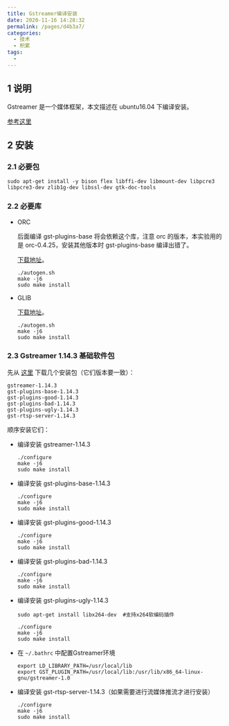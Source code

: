 ```yaml
---
title: Gstreamer编译安装
date: 2020-11-16 14:28:32
permalink: /pages/d4b3a7/
categories: 
  - 技术
  - 积累
tags: 
  - 
---
```

## 1 说明

Gstreamer 是一个媒体框架，本文描述在 ubuntu16.04 下编译安装。

[参考这里](https://www.cnblogs.com/sxgloverr1314/p/10541491.html)

## 2 安装
### 2.1 必要包

```shell
sudo apt-get install -y bison flex libffi-dev libmount-dev libpcre3 libpcre3-dev zlib1g-dev libssl-dev gtk-doc-tools
```

### 2.2 必要库

- ORC
  
  后面编译 gst-plugins-base 将会依赖这个库，注意 orc 的版本，本实验用的是 orc-0.4.25，安装其他版本时 gst-plugins-base 编译出错了。
  
  [下载地址](https://gstreamer.freedesktop.org/src/orc/orc-0.4.25.tar.xz)。
  ```shell
  ./autogen.sh
  make -j6
  sudo make install
  ```

- GLIB
  
  [下载地址](http://ftp.acc.umu.se/pub/GNOME/sources/glib/2.52/glib-2.52.3.tar.xz)。
  ```shell
  ./autogen.sh
  make -j6
  sudo make install
  ```

### 2.3 Gstreamer 1.14.3 基础软件包

先从 [这里](https://gstreamer.freedesktop.org/src/) 下载几个安装包（它们版本要一致）：
```shell
gstreamer-1.14.3
gst-plugins-base-1.14.3
gst-plugins-good-1.14.3
gst-plugins-bad-1.14.3
gst-plugins-ugly-1.14.3
gst-rtsp-server-1.14.3
```

顺序安装它们：

- 编译安装 gstreamer-1.14.3
  ```shell
  ./configure
  make -j6
  sudo make install
  ```

- 编译安装 gst-plugins-base-1.14.3
  ```shell
  ./configure
  make -j6
  sudo make install
  ```

- 编译安装 gst-plugins-good-1.14.3
  ```shell
  ./configure
  make -j6
  sudo make install
  ```

- 编译安装 gst-plugins-bad-1.14.3
  ```shell
  ./configure
  make -j6
  sudo make install
  ```

- 编译安装 gst-plugins-ugly-1.14.3
  ```shell
  sudo apt-get install libx264-dev  #支持x264软编码插件

  ./configure
  make -j6
  sudo make install
  ```

- 在 `~/.bathrc` 中配置Gstreamer环境
  ```shell
  export LD_LIBRARY_PATH=/usr/local/lib
  export GST_PLUGIN_PATH=/usr/local/lib:/usr/lib/x86_64-linux-gnu/gstreamer-1.0
  ```
  
- 编译安装 gst-rtsp-server-1.14.3（如果需要进行流媒体推流才进行安装）
  ```shell
  ./configure
  make -j6
  sudo make install
  ```


